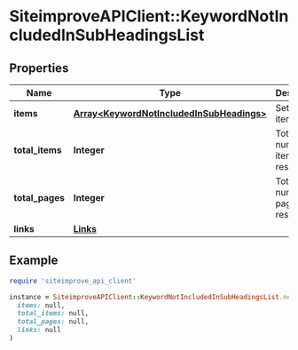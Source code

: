 # SiteimproveAPIClient::KeywordNotIncludedInSubHeadingsList

## Properties

| Name | Type | Description | Notes |
| ---- | ---- | ----------- | ----- |
| **items** | [**Array&lt;KeywordNotIncludedInSubHeadings&gt;**](KeywordNotIncludedInSubHeadings.md) | Set of items. |  |
| **total_items** | **Integer** | Total number of items in result set. |  |
| **total_pages** | **Integer** | Total number of pages in result set. |  |
| **links** | [**Links**](Links.md) |  | [optional] |

## Example

```ruby
require 'siteimprove_api_client'

instance = SiteimproveAPIClient::KeywordNotIncludedInSubHeadingsList.new(
  items: null,
  total_items: null,
  total_pages: null,
  links: null
)
```

